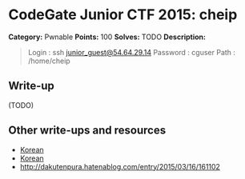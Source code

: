 # CodeGate Junior CTF 2015: cheip

**Category:** Pwnable
**Points:** 100
**Solves:** TODO
**Description:** 

> Login : ssh junior_guest@54.64.29.14
> Password : cguser
> Path : /home/cheip

## Write-up

(TODO)

## Other write-ups and resources

* [Korean](http://err0rless313.tistory.com/entry/CODEGATE-2015-JUNIOR-%EC%98%88%EC%84%A0-WRITE-UP)
* [Korean](http://cd80.tistory.com/64)
* http://dakutenpura.hatenablog.com/entry/2015/03/16/161102
